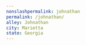 ```yaml
---
﻿nonslashpermalink: johnathan
permalink: /johnathan/
alley: Johnathan
city: Marietta
state: Georgia
---
```

